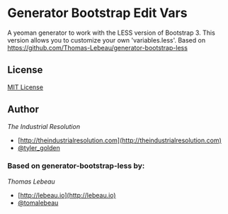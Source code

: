 # Generator Bootstrap Edit Vars

A yeoman generator to work with the LESS version of Bootstrap 3. This version allows you to customize your own 'variables.less'. Based on https://github.com/Thomas-Lebeau/generator-bootstrap-less


## License
[MIT License](http://en.wikipedia.org/wiki/MIT_License)


## Author
*The Industrial Resolution*

* [http://theindustrialresolution.com](http://theindustrialresolution.com)
* [@tyler_golden](http://twitter.com/tyler_golden)

### Based on generator-bootstrap-less by:
*Thomas Lebeau*

* [http://lebeau.io](http://lebeau.io)
* [@tomalebeau](http://twitter.com/tomalebeau)